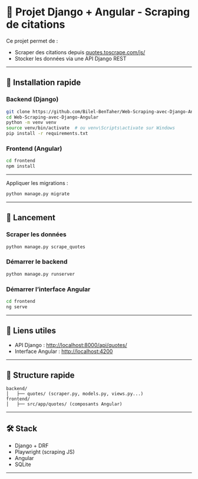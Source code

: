 # 📘 Projet Django + Angular - Scraping de citations

Ce projet permet de :
- Scraper des citations depuis [quotes.toscrape.com/js/](https://quotes.toscrape.com/js/)
- Stocker les données via une API Django REST

---

## 🔧 Installation rapide

### Backend (Django)

```bash
git clone https://github.com/Bilel-BenTaher/Web-Scraping-avec-Django-Angular.git
cd Web-Scraping-avec-Django-Angular
python -m venv venv
source venv/bin/activate  # ou venv\Scripts\activate sur Windows
pip install -r requirements.txt
```

### Frontend (Angular)

```bash
cd frontend
npm install
```

---

Appliquer les migrations :

```bash
python manage.py migrate
```

---

## 🚀 Lancement

### Scraper les données

```bash
python manage.py scrape_quotes
```

### Démarrer le backend

```bash
python manage.py runserver
```

### Démarrer l’interface Angular

```bash
cd frontend
ng serve
```

---

## 🔗 Liens utiles

- API Django : [http://localhost:8000/api/quotes/](http://localhost:8000/api/quotes/)
- Interface Angular : [http://localhost:4200](http://localhost:4200)

---

## 🧱 Structure rapide

```
backend/
│   ├── quotes/ (scraper.py, models.py, views.py...)
frontend/
│   ├── src/app/quotes/ (composants Angular)
```

---

## 🛠 Stack

- Django + DRF
- Playwright (scraping JS)
- Angular 
- SQLite 
---

